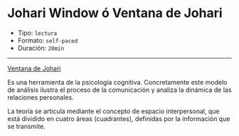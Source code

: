 # Johari Window ó Ventana de Johari

* Tipo: `lectura`
* Formato: `self-paced`
* Duración: `20min`

***

[Ventana de Johari](https://vimeo.com/368373693)

Es una herramienta de la psicología cognitiva. Concretamente este modelo de
análisis ilustra el proceso de la comunicación y analiza la dinámica de las
relaciones personales.

La teoría se articula mediante el concepto de espacio interpersonal, que está
dividido en cuatro áreas (cuadrantes), definidas por la información que se
transmite.
